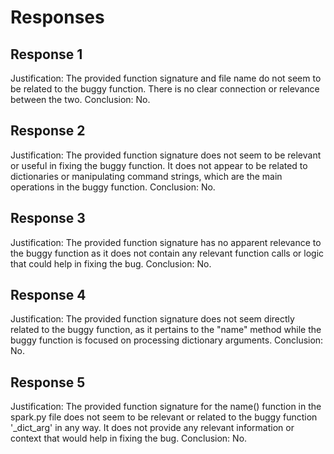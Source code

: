 # Responses
## Response 1
Justification: The provided function signature and file name do not seem to be related to the buggy function. There is no clear connection or relevance between the two. 
Conclusion: No.

## Response 2
Justification: The provided function signature does not seem to be relevant or useful in fixing the buggy function. It does not appear to be related to dictionaries or manipulating command strings, which are the main operations in the buggy function.
Conclusion: No.

## Response 3
Justification: The provided function signature has no apparent relevance to the buggy function as it does not contain any relevant function calls or logic that could help in fixing the bug.
Conclusion: No.

## Response 4
Justification: The provided function signature does not seem directly related to the buggy function, as it pertains to the "name" method while the buggy function is focused on processing dictionary arguments.
Conclusion: No.

## Response 5
Justification: The provided function signature for the name() function in the spark.py file does not seem to be relevant or related to the buggy function '_dict_arg' in any way. It does not provide any relevant information or context that would help in fixing the bug. 
Conclusion: No.

